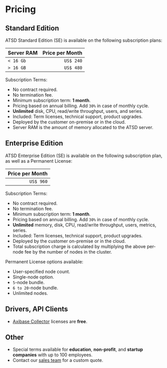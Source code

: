 # Pricing

## Standard Edition

ATSD Standard Edition (SE) is available on the following subscription plans:

| Server RAM |  Price per Month |
|---|---:|
| `< 16 Gb` | `US$ 240` |
| `> 16 GB` | `US$ 480` |

Subscription Terms:

* No contract required.
* No termination fee.
* Minimum subscription term: **1 month**.
* Pricing based on annual billing. Add `30%` in case of monthly cycle.
* **Unlimited** disk, CPU, read/write throughput, users, and series.
* Included: Term licenses, technical support, product upgrades.
* Deployed by the customer on-premise or in the cloud.
* Server RAM is the amount of memory allocated to the ATSD server.

## Enterprise Edition

ATSD Enterprise Edition (SE) is available on the following subscription plan, as well as a Permanent License:

| Price per Month |
|---:|
| `US$ 960` |

Subscription Terms:

* No contract required.
* No termination fee.
* Minimum subscription term: **1 month**.
* Pricing based on annual billing. Add `30%` in case of monthly cycle.
* **Unlimited** memory, disk, CPU, read/write throughput, users, metrics, series.
* Included: Term licenses, technical support, product upgrades.
* Deployed by the customer on-premise or in the cloud.
* Total subscription charge is calculated by multiplying the above per-node fee by the number of nodes in the cluster.

Permanent License options available:

* User-specified node count.
* Single-node option.
* `5`-node bundle.
* `6 to 20`-node bundle.
* Unlimited nodes.

## Drivers, API Clients

* [Axibase Collector](https://github.com/axibase/axibase-collector) licenses are **free**.

## Other

* Special terms available for **education**, **non-profit**, and **startup companies** with up to 100 employees.
* Contact our [sales team](https://axibase.com/feedback/) for a custom quote.